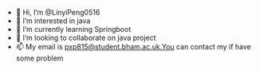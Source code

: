 - 👋 Hi, I’m @LinyiPeng0516
- 👀 I’m interested in java
- 🌱 I’m currently learning Springboot
- 💞️ I’m looking to collaborate on java project
- 📫 My email is pxp815@student.bham.ac.uk.You can contact my if have some problem

<!---
LinyiPeng0516/LinyiPeng0516 is a ✨ special ✨ repository because its `README.md` (this file) appears on your GitHub profile.
You can click the Preview link to take a look at your changes.
--->
